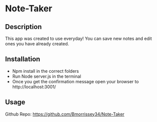 # Note-Taker

## Description 

This app was created to use everyday! You can save new notes and edit ones you have already created. 

## Installation 

- Npm install in the correct folders
- Run Node server.js in the terminal
- Once you get the confirmation message open your browser to http://localhost:3001/

## Usage 

Github Repo: https://github.com/Bmorrissey34/Note-Taker

